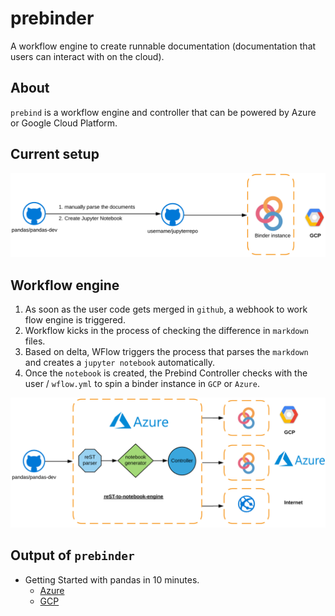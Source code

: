 # prebinder
A workflow engine to create runnable documentation (documentation that users can interact with on the cloud).

## About 
`prebind` is a workflow engine and controller that can be powered by Azure or Google Cloud Platform.

## Current setup
![Earlier architecuture](./static/before.png)

## Workflow engine 
1. As soon as the user code gets merged in `github`, a webhook to work flow engine is triggered.
2. Workflow kicks in the process of checking the difference in `markdown` files.
3. Based on delta, WFlow triggers the process that parses the `markdown` and creates a `jupyter notebook` automatically. 
4. Once the `notebook` is created, the Prebind Controller checks with the user / `wflow.yml` to spin a binder instance in `GCP` or `Azure`.

![Next Gen Architecture](./static/after.png)

## Output of `prebinder`
* Getting Started with pandas in 10 minutes.
    * [Azure](https://prebinders-iamshreeram.notebooks.azure.com/j/notebooks/10min.ipynb)
    * [GCP](https://hub-binder.mybinder.ovh/user/iamshreeram-pandas-binder-s2i014jv/notebooks/build/jupyter/getting_started/10min.ipynb)
